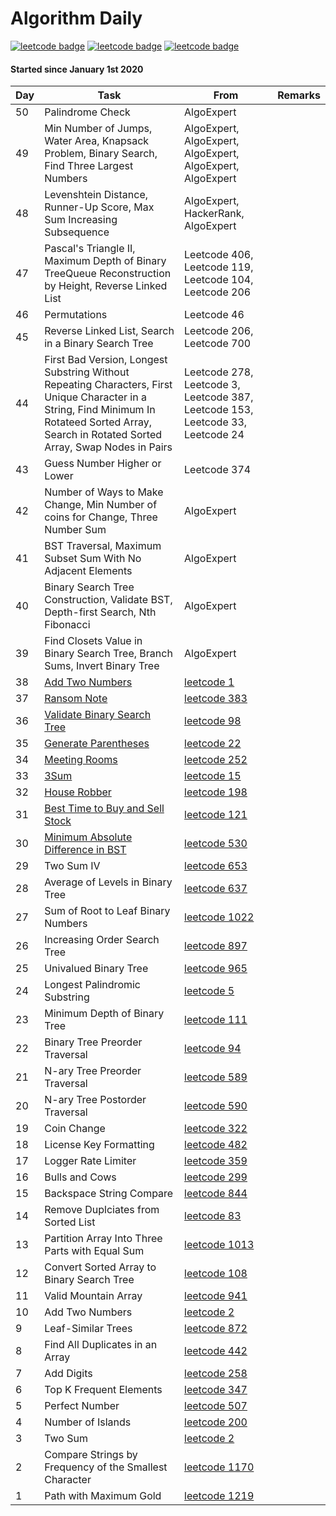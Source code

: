 Algorithm Daily
===

[![leetcode badge](https://leetcode-badge.chyroc.cn/?name=dpmontes&leetcode_badge_style=leetcode%20|%20solved/total-{{.solved_question}}/{{.all_question}}-{{if%20le%20.solved_question_rate_float%200.3}}red.svg{{else%20if%20le%20.solved_question_rate_float%200.5}}yellow.svg{{else}}green.svg{{end}}&refresh=true)](https://leetcode.com/dpmontes/)
[![leetcode badge](https://leetcode-badge.chyroc.cn/?name=dpmontes&leetcode_badge_style=leetcode%20|%20submission-{{.accepted_submission_rate}}-{{%20if%20le%20.accepted_submission_rate_float%200.3}}red{{%20else%20if%20le%20.solved_question_rate_float%200.6}}green{{%20else%20}}yellow{{%20end%20}}.svg&refresh=true)](https://leetcode.com/dpmontes/)
[![leetcode badge](https://leetcode-badge.chyroc.cn/?name=dpmontes&leetcode_badge_style=leetcode%20|%20ranking-{{.ranking}}-green.svg&refresh=true)](https://leetcode.com/dpmontes/)

#### Started since January 1st 2020

| Day  | Task | From | Remarks |
| --- | --- | --- | --- |
| 50 | Palindrome Check | AlgoExpert | |
| 49 | Min Number of Jumps, Water Area, Knapsack Problem, Binary Search, Find Three Largest Numbers | AlgoExpert, AlgoExpert, AlgoExpert, AlgoExpert, AlgoExpert | |
| 48 | Levenshtein Distance, Runner-Up Score, Max Sum Increasing Subsequence | AlgoExpert, HackerRank, AlgoExpert | |
| 47 | Pascal's Triangle II, Maximum Depth of Binary TreeQueue Reconstruction by Height, Reverse Linked List | Leetcode 406, Leetcode 119, Leetcode 104, Leetcode 206 | |
| 46 | Permutations | Leetcode 46 | |
| 45 | Reverse Linked List, Search in a Binary Search Tree | Leetcode 206, Leetcode 700 | |
| 44 | First Bad Version, Longest Substring Without Repeating Characters, First Unique Character in a String, Find Minimum In Rotateed Sorted Array, Search in Rotated Sorted Array, Swap Nodes in Pairs | Leetcode 278, Leetcode 3, Leetcode 387, Leetcode 153, Leetcode 33, Leetcode 24 | |
| 43 | Guess Number Higher or Lower | Leetcode 374 | |
| 42 | Number of Ways to Make Change, Min Number of coins for Change, Three Number Sum | AlgoExpert | |
| 41 | BST Traversal, Maximum Subset Sum With No Adjacent Elements | AlgoExpert | |
| 40 | Binary Search Tree Construction, Validate BST, Depth-first Search, Nth Fibonacci | AlgoExpert | |
| 39 | Find Closets Value in Binary Search Tree, Branch Sums, Invert Binary Tree | AlgoExpert | |
| 38 | [Add Two Numbers](LeetCode/2-Add-Two-Numbers) | [leetcode 1](https://leetcode.com/problems/add-two-numbers/) | |
| 37 | [Ransom Note](LeetCode/383-Ransom-Note) | [leetcode 383](https://leetcode.com/problems/ransom-note/) | |
| 36 | [Validate Binary Search Tree](LeetCode/98-Validate-Binary-Search-Tree) | [leetcode 98](https://leetcode.com/problems/validate-binary-search-tree/) | |
| 35 | [Generate Parentheses](LeetCode/22-Generate-Parentheses) | [leetcode 22](https://leetcode.com/problems/generate-parentheses/) | |
| 34 | [Meeting Rooms](LeetCode/252-Meeting-Rooms) | [leetcode 252](https://leetcode.com/problems/meeting-rooms/) | |
| 33 | [3Sum](LeetCode/15-3Sum) | [leetcode 15](https://leetcode.com/problems/3sum/) | |
| 32 | [House Robber](/LeetCode/198-House-Robber) | [leetcode 198](https://leetcode.com/problems/house-robber/) | |
| 31 | [Best Time to Buy and Sell Stock](/LeetCode/121-Best-Time-to-Buy-and-Sell-Stock) | [leetcode 121](https://leetcode.com/problems/best-time-to-buy-and-sell-stock/) | |
| 30 | [Minimum Absolute Difference in BST](/LeetCode/530-Minimum-Absolute-Difference-in-BST) | [leetcode 530](https://leetcode.com/problems/minimum-absolute-difference-in-bst/) | |
| 29 | Two Sum IV | [leetcode 653](https://leetcode.com/problems/two-sum-iv-input-is-a-bst/) | |
| 28 | Average of Levels in Binary Tree | [leetcode 637](https://leetcode.com/problems/average-of-levels-in-binary-tree/) | |
| 27 | Sum of Root to Leaf Binary Numbers | [leetcode 1022](https://leetcode.com/problems/sum-of-root-to-leaf-binary-numbers/) | |
| 26 | Increasing Order Search Tree | [leetcode 897](https://leetcode.com/problems/increasing-order-search-tree/) | |
| 25 | Univalued Binary Tree | [leetcode 965](https://leetcode.com/problems/univalued-binary-tree/) | |
| 24 | Longest Palindromic Substring | [leetcode 5](https://leetcode.com/problems/longest-palindromic-substring/) | |
| 23 | Minimum Depth of Binary Tree | [leetcode 111](https://leetcode.com/problems/minimum-depth-of-binary-tree/) | |
| 22 | Binary Tree Preorder Traversal | [leetcode 94](https://leetcode.com/problems/binary-tree-inorder-traversal/) | |
| 21 | N-ary Tree Preorder Traversal | [leetcode 589](https://leetcode.com/problems/n-ary-tree-preorder-traversal/) | |
| 20 | N-ary Tree Postorder Traversal | [leetcode 590](https://leetcode.com/problems/n-ary-tree-postorder-traversal/) | |
| 19 | Coin Change | [leetcode 322](https://leetcode.com/problems/coin-change/) | |
| 18 | License Key Formatting | [leetcode 482](https://leetcode.com/problems/license-key-formatting/) | |
| 17 | Logger Rate Limiter | [leetcode 359](https://leetcode.com/problems/logger-rate-limiter/) | |
| 16 | Bulls and Cows | [leetcode 299](https://leetcode.com/problems/bulls-and-cows/) | |
| 15 | Backspace String Compare | [leetcode 844](https://leetcode.com/problems/backspace-string-compare/) | |
| 14 | Remove Duplciates from Sorted List | [leetcode 83](https://leetcode.com/problems/remove-duplicates-from-sorted-list/) | |
| 13 | Partition Array Into Three Parts with Equal Sum | [leetcode 1013](https://leetcode.com/problems/partition-array-into-three-parts-with-equal-sum/) | |
| 12 | Convert Sorted Array to Binary Search Tree | [leetcode 108](https://leetcode.com/problems/convert-sorted-array-to-binary-search-tree/) | |
| 11 | Valid Mountain Array | [leetcode 941](https://leetcode.com/problems/valid-mountain-array/) | |
| 10 | Add Two Numbers | [leetcode 2](https://leetcode.com/problems/add-two-numbers/) | |
| 9 | Leaf-Similar Trees | [leetcode 872](https://leetcode.com/problems/leaf-similar-trees/) | |
| 8 | Find All Duplicates in an Array | [leetcode 442](https://leetcode.com/problems/find-all-duplicates-in-an-array/) | |
| 7 | Add Digits | [leetcode 258](https://leetcode.com/problems/add-digits/) | |
| 6 | Top K Frequent Elements | [leetcode 347](https://leetcode.com/problems/top-k-frequent-elements/) | |
| 5 | Perfect Number | [leetcode 507](https://leetcode.com/problems/perfect-number/)| |
| 4 | Number of Islands | [leetcode 200](https://leetcode.com/problems/number-of-islands/)| |
| 3 | Two Sum | [leetcode 2](https://leetcode.com/problems/two-sum/) | |
| 2 | Compare Strings by Frequency of the Smallest Character | [leetcode 1170](https://leetcode.com/problems/compare-strings-by-frequency-of-the-smallest-character/) | |
| 1 | Path with Maximum Gold | [leetcode 1219](https://https://leetcode.com/problems/path-with-maximum-gold/) | |
